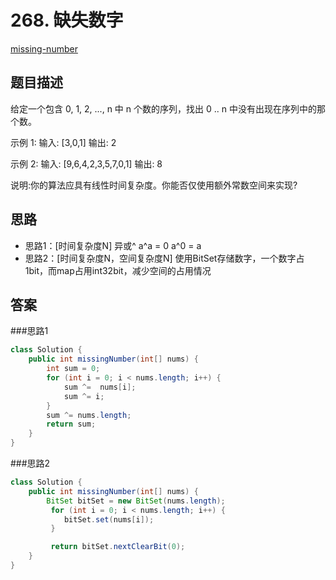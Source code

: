 # 268. 缺失数字
[missing-number](https://leetcode-cn.com/problems/missing-number/)


## 题目描述
给定一个包含 0, 1, 2, ..., n 中 n 个数的序列，找出 0 .. n 中没有出现在序列中的那个数。

示例 1:
输入: [3,0,1]
输出: 2

示例 2:
输入: [9,6,4,2,3,5,7,0,1]
输出: 8


说明:你的算法应具有线性时间复杂度。你能否仅使用额外常数空间来实现?



## 思路
- 思路1：[时间复杂度N]
异或^
a^a = 0
a^0 = a
- 思路2：[时间复杂度N，空间复杂度N]
使用BitSet存储数字，一个数字占1bit，而map占用int32bit，减少空间的占用情况


## 答案
###思路1
```java
class Solution {
    public int missingNumber(int[] nums) {
        int sum = 0;
        for (int i = 0; i < nums.length; i++) {
            sum ^=  nums[i];
            sum ^= i;
        }
        sum ^= nums.length;
        return sum;
    }
}
```


###思路2
```java
class Solution {
    public int missingNumber(int[] nums) {
        BitSet bitSet = new BitSet(nums.length);
         for (int i = 0; i < nums.length; i++) {
            bitSet.set(nums[i]);
         }

         return bitSet.nextClearBit(0);
    }
}
```


